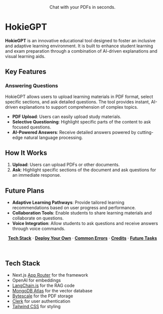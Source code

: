 

<p align="center">
  Chat with your PDFs in seconds.
</p>

# HokieGPT

**HokieGPT** is an innovative educational tool designed to foster an inclusive and adaptive learning environment. It is built to enhance student learning and exam preparation through a combination of AI-driven explanations and visual learning aids.

## Key Features

### Answering Questions
HokieGPT allows users to upload learning materials in PDF format, select specific sections, and ask detailed questions. The tool provides instant, AI-driven explanations to support comprehension of complex topics.

- **PDF Upload**: Users can easily upload study materials.
- **Selective Questioning**: Highlight specific parts of the content to ask focused questions.
- **AI-Powered Answers**: Receive detailed answers powered by cutting-edge natural language processing.

## How It Works

1. **Upload**: Users can upload PDFs or other documents.
2. **Ask**: Highlight specific sections of the document and ask questions for an immediate response.

## Future Plans
- **Adaptive Learning Pathways**: Provide tailored learning recommendations based on user progress and performance.
- **Collaboration Tools**: Enable students to share learning materials and collaborate on questions.
- **Voice Integration**: Allow students to ask questions and receive answers through voice commands.
  
<p align="center">
  <a href="#tech-stack"><strong>Tech Stack</strong></a> ·
  <a href="#deploy-your-own"><strong>Deploy Your Own</strong></a> ·
  <a href="#common-errors"><strong>Common Errors</strong></a>
  ·
  <a href="#credits"><strong>Credits</strong></a>
  ·
  <a href="#future-tasks"><strong>Future Tasks</strong></a>
</p>
<br/>

## Tech Stack

- Next.js [App Router](https://nextjs.org/docs/app) for the framework
- OpenAI for embeddings
- [LangChain.js](https://js.langchain.com/docs/get_started/introduction/) for the RAG code
- [MongoDB Atlas](https://www.mongodb.com/atlas/database) for the vector database
- [Bytescale](https://www.bytescale.com/) for the PDF storage
- [Clerk](https://clerk.dev/) for user authentication
- [Tailwind CSS](https://tailwindcss.com/) for styling


